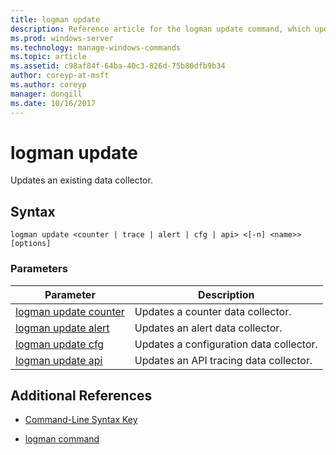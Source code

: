 ```yaml
---
title: logman update
description: Reference article for the logman update command, which updates an existing data collector.
ms.prod: windows-server
ms.technology: manage-windows-commands
ms.topic: article
ms.assetid: c98af84f-64ba-40c3-826d-75b80dfb9b34
author: coreyp-at-msft
ms.author: coreyp
manager: dongill
ms.date: 10/16/2017
---
```


# logman update

Updates an existing data collector.

## Syntax

```
logman update <counter | trace | alert | cfg | api> <[-n] <name>> [options]
```

### Parameters

| Parameter | Description |
| ---------| ----------- |
| [logman update counter](logman-update-counter.md) | Updates a counter data collector. |
| [logman update alert](logman-update-alert.md) | Updates an alert data collector. |
| [logman update cfg](logman-update-cfg.md) | Updates a configuration data collector. |
| [logman update api](logman-update-api.md) | Updates an API tracing data collector. |

## Additional References

- [Command-Line Syntax Key](command-line-syntax-key.md)

- [logman command](logman.md)

